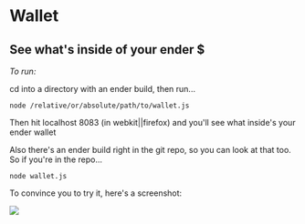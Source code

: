 Wallet
===

See what's inside of your ender $
-------

_To run:_

cd into a directory with an ender build, then run...

    node /relative/or/absolute/path/to/wallet.js

Then hit localhost 8083 (in webkit||firefox) and you'll see what inside's your ender wallet

Also there's an ender build right in the git repo, so you can look at that too. So if you're in the repo...

    node wallet.js
    
To convince you to try it, here's a screenshot:

<img src="https://github.com/stenson/wallet/raw/master/screenshot.png"/>